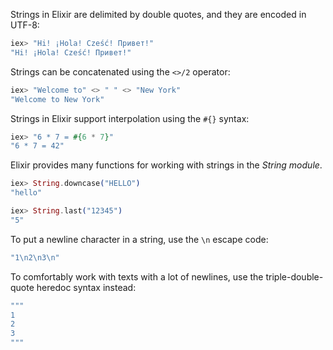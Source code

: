 Strings in Elixir are delimited by double quotes, and they are encoded in UTF-8:

```elixir
iex> "Hi! ¡Hola! Cześć! Привет!"
"Hi! ¡Hola! Cześć! Привет!"
```

Strings can be concatenated using the `<>/2` operator:

```elixir
iex> "Welcome to" <> " " <> "New York"
"Welcome to New York"
```

Strings in Elixir support interpolation using the `#{}` syntax:

```elixir
iex> "6 * 7 = #{6 * 7}"
"6 * 7 = 42"
```

Elixir provides many functions for working with strings in the _String module_.

```elixir
iex> String.downcase("HELLO")
"hello"

iex> String.last("12345")
"5"
```

To put a newline character in a string, use the `\n` escape code:

```elixir
"1\n2\n3\n"
```

To comfortably work with texts with a lot of newlines, use the triple-double-quote heredoc syntax instead:

```elixir
"""
1
2
3
"""
```

